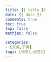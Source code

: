 ```yaml
---
title: {{ title }} 
date: {{ date }} 
comments: true
toc: true
top: false
mathjax: false

categories: 
- [父类,子类]
tags: [标签1,标签2]
---
```




<!-- more -->

